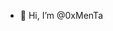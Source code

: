 - 👋 Hi, I’m @0xMenTa

<!---
0xMenTa/0xMenTa is a ✨ special ✨ repository because its `README.md` (this file) appears on your GitHub profile.
You can click the Preview link to take a look at your changes.
--->
